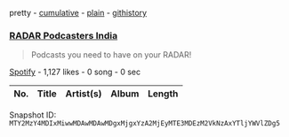 pretty - [cumulative](/playlists/cumulative/37i9dQZF1DWY15miU785iI.md) - [plain](/playlists/plain/37i9dQZF1DWY15miU785iI) - [githistory](https://github.githistory.xyz/mackorone/spotify-playlist-archive/blob/main/playlists/plain/37i9dQZF1DWY15miU785iI)

### [RADAR Podcasters India](https://open.spotify.com/playlist/37i9dQZF1DWY15miU785iI)

> Podcasts you need to have on your RADAR!

[Spotify](https://open.spotify.com/user/spotify) - 1,127 likes - 0 song - 0 sec

| No. | Title | Artist(s) | Album | Length |
|---|---|---|---|---|

Snapshot ID: `MTY2MzY4MDIxMiwwMDAwMDAwMDgxMjgxYzA2MjEyMTE3MDEzM2VkNzAxYTljYWVlZDg5`
